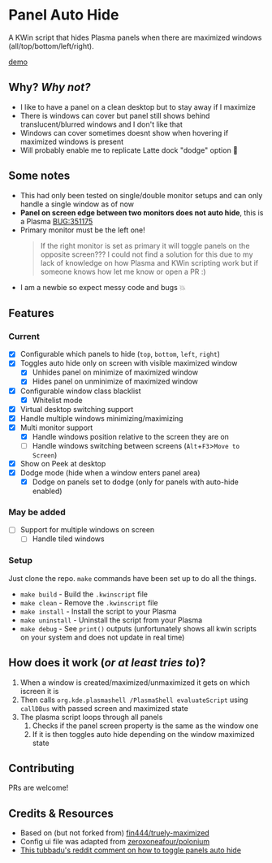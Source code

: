 # Panel Auto Hide

A KWin script that hides Plasma panels when there are maximized windows (all/top/bottom/left/right).

[demo](https://github.com/luisbocanegra/kwin-panel-auto-hide/assets/15076387/254a9bf5-4113-4bc2-b82b-bf7f9e028b90)

## Why? *Why not?*

* I like to have a panel on a clean desktop but to stay away if I maximize
* There is windows can cover but panel still shows behind translucent/blurred windows and I don't like that
* Windows can cover sometimes doesnt show when hovering if maximized windows is present
* Will probably enable me to replicate Latte dock "dodge" option :thought_balloon:

## Some notes

* This had only been tested on single/double monitor setups and can only handle a single window as of now
* **Panel on screen edge between two monitors does not auto hide**, this is a Plasma [BUG:351175](https://bugs.kde.org/show_bug.cgi?id=351175)
* Primary monitor must be the left one!
  > If the right monitor is set as primary it will toggle panels on the opposite screen??? I could not find a solution for this due to my lack of knowledge on how Plasma and KWin scripting work but if someone knows how let me know or open a PR :)
* I am a newbie so expect messy code and bugs :boom:

## Features

### Current

* [x] Configurable which panels to hide (`top`, `bottom`, `left`, `right`)
* [x] Toggles auto hide only on screen with visible maximized window
  * [x] Unhides panel on minimize of maximized window
  * [x] Hides panel on unminimize of maximized window
* [x] Configurable window class blacklist
  * [x] Whitelist mode
* [x] Virtual desktop switching support
* [x] Handle multiple windows minimizing/maximizing
* [x] Multi monitor support
  * [x] Handle windows position relative to the screen they are on
  * [ ] Handle windows switching between screens (`Alt`+`F3`>`Move to Screen`)
* [x] Show on Peek at desktop
* [x] Dodge mode (hide when a window enters panel area)
  * [x] Dodge on panels set to dodge (only for panels with auto-hide enabled)

### May be added

* [ ] Support for multiple windows on screen
  * [ ] Handle tiled windows

### Setup

Just clone the repo. `make` commands have been set up to do all the things.

* `make build` - Build the `.kwinscript` file
* `make clean` - Remove the `.kwinscript` file
* `make install` - Install the script to your Plasma
* `make uninstall` - Uninstall the script from your Plasma
* `make debug` - See `print()` outputs (unfortunately shows all kwin scripts on your system and does not update in real time)

## How does it work (*or at least tries to*)?

1. When a window is created/maximized/unmaximized it gets on which iscreen it is
2. Then calls  `org.kde.plasmashell /PlasmaShell evaluateScript` using `callDBus` with passed screen and maximized state
3. The plasma script loops through all panels
   1. Checks if the panel screen property is the same as the window one
   2. If it is then toggles auto hide depending on the window maximized state

## Contributing

PRs are welcome!

## Credits & Resources

* Based on (but not forked from) [fin444/truely-maximized](https://github.com/fin444/truely-maximized)
* Config ui file was adapted from [zeroxoneafour/polonium](https://github.com/zeroxoneafour/polonium)
* [This tubbadu's reddit comment on how to toggle panels auto hide](https://www.reddit.com/r/kde/comments/zmd2zq/comment/j0q4rks/?utm_source=share&utm_medium=web2x&context=3)
